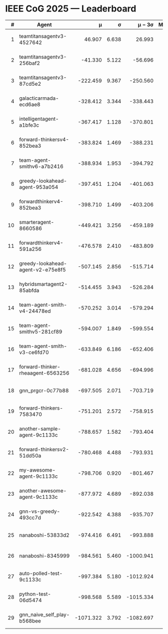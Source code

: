 # IEEE CoG 2025 — Leaderboard

| # | Agent | μ | σ | μ − 3σ | Matches | Updated |
|---:|---|---:|---:|---:|---:|---|
| 1 | teamtitansagentv3-4527642 | 46.907 | 6.638 | 26.993 | 22570 | 2025-08-25 17:38 |
| 2 | teamtitansagentv3-256baf2 | -41.330 | 5.122 | -56.696 | 22876 | 2025-08-25 17:38 |
| 3 | teamtitansagentv3-87cd5e2 | -222.459 | 9.367 | -250.560 | 23406 | 2025-08-25 17:38 |
| 4 | galacticarmada-ecd6ae8 | -328.412 | 3.344 | -338.443 | 21080 | 2025-08-25 17:38 |
| 5 | intelligentagent-a1bfe3c | -367.417 | 1.128 | -370.801 | 19337 | 2025-08-25 17:38 |
| 6 | forward-thinkersv4-852bea3 | -383.824 | 1.469 | -388.231 | 18678 | 2025-08-25 17:38 |
| 7 | team-agent-smithv6-a7b2416 | -388.934 | 1.953 | -394.792 | 22540 | 2025-08-25 17:38 |
| 8 | greedy-lookahead-agent-953a054 | -397.451 | 1.204 | -401.063 | 20886 | 2025-08-25 17:38 |
| 9 | forwardthinkerv4-852bea3 | -398.710 | 1.499 | -403.206 | 19223 | 2025-08-25 17:38 |
| 10 | smarteragent-8660586 | -449.421 | 3.256 | -459.189 | 19254 | 2025-08-25 17:38 |
| 11 | forwardthinkerv4-591a256 | -476.578 | 2.410 | -483.809 | 18468 | 2025-08-25 17:38 |
| 12 | greedy-lookahead-agent-v2-e75e8f5 | -507.145 | 2.856 | -515.714 | 23146 | 2025-08-25 17:38 |
| 13 | hybridsmartagent2-85abfda | -514.455 | 3.943 | -526.284 | 18958 | 2025-08-25 17:38 |
| 14 | team-agent-smith-v4-24478ed | -570.252 | 3.014 | -579.294 | 22596 | 2025-08-25 17:38 |
| 15 | team-agent-smithv5-281cf89 | -594.007 | 1.849 | -599.554 | 21780 | 2025-08-25 17:38 |
| 16 | team-agent-smith-v3-ce6fd70 | -633.849 | 6.186 | -652.406 | 23256 | 2025-08-25 17:38 |
| 17 | forward-thinker-rheaagent-6563256 | -681.028 | 4.656 | -694.996 | 21004 | 2025-08-25 17:38 |
| 18 | gnn_prgcr-0c77b88 | -697.505 | 2.071 | -703.719 | 19980 | 2025-08-25 17:38 |
| 19 | forward-thinkers-7583470 | -751.201 | 2.572 | -758.915 | 20780 | 2025-08-25 17:38 |
| 20 | another-sample-agent-9c1133c | -788.657 | 1.582 | -793.404 | 22780 | 2025-08-25 17:38 |
| 21 | forward-thinkersv2-51dd50a | -780.468 | 4.488 | -793.931 | 21944 | 2025-08-25 17:38 |
| 22 | my-awesome-agent-9c1133c | -798.706 | 0.920 | -801.467 | 23260 | 2025-08-25 17:38 |
| 23 | another-awesome-agent-9c1133c | -877.972 | 4.689 | -892.038 | 24540 | 2025-08-25 17:38 |
| 24 | gnn-vs-greedy-493cc7d | -922.542 | 4.388 | -935.707 | 17680 | 2025-08-25 17:38 |
| 25 | nanaboshi-53833d2 | -974.416 | 6.491 | -993.888 | 17520 | 2025-08-25 17:38 |
| 26 | nanaboshi-8345999 | -984.561 | 5.460 | -1000.941 | 18290 | 2025-08-25 17:38 |
| 27 | auto-polled-test-9c1133c | -997.384 | 5.180 | -1012.924 | 23660 | 2025-08-25 17:38 |
| 28 | python-test-06d5474 | -998.568 | 5.589 | -1015.334 | 18130 | 2025-08-25 17:38 |
| 29 | gnn_naive_self_play-b568bee | -1071.322 | 3.792 | -1082.697 | 18460 | 2025-08-25 17:38 |
